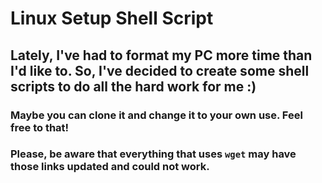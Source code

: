 # Linux Setup Shell Script

## Lately, I've had to format my PC more time than I'd like to. So, I've decided to create some shell scripts to do all the hard work for me :)

### Maybe you can clone it and change it to your own use. Feel free to that!
### Please, be aware that everything that uses ``wget`` may have those links updated and could not work.

